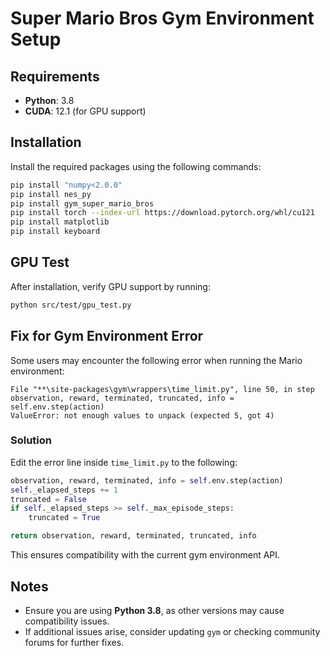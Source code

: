 # Super Mario Bros Gym Environment Setup

## Requirements
- **Python**: 3.8
- **CUDA**: 12.1 (for GPU support)

## Installation
Install the required packages using the following commands:

```bash
pip install "numpy<2.0.0"
pip install nes_py
pip install gym_super_mario_bros
pip install torch --index-url https://download.pytorch.org/whl/cu121
pip install matplotlib
pip install keyboard
```

## GPU Test
After installation, verify GPU support by running:

```bash
python src/test/gpu_test.py
```

## Fix for Gym Environment Error
Some users may encounter the following error when running the Mario environment:

```
File "**\site-packages\gym\wrappers\time_limit.py", line 50, in step
observation, reward, terminated, truncated, info = self.env.step(action)
ValueError: not enough values to unpack (expected 5, got 4)
```

### **Solution**
Edit the error line inside `time_limit.py` to the following:

```python
observation, reward, terminated, info = self.env.step(action)
self._elapsed_steps += 1
truncated = False
if self._elapsed_steps >= self._max_episode_steps:
    truncated = True

return observation, reward, terminated, truncated, info
```

This ensures compatibility with the current gym environment API.

## Notes
- Ensure you are using **Python 3.8**, as other versions may cause compatibility issues.
- If additional issues arise, consider updating `gym` or checking community forums for further fixes.

